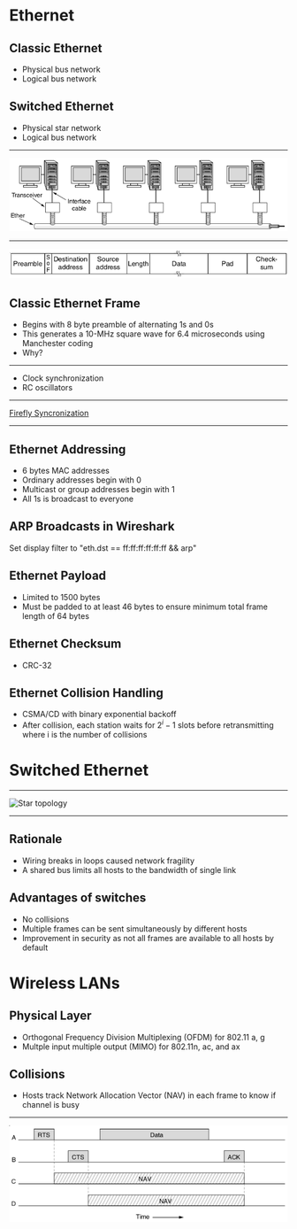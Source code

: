 
Ethernet
========

Classic Ethernet
----------------

- Physical bus network
- Logical bus network

Switched Ethernet
-----------------

- Physical star network
- Logical bus network

---

![Classic Ethernet Physical Layer](figures/4-13.png)

---

![Classic Ethernet Frame](figures/4-14.png)

Classic Ethernet Frame
----------------------

- Begins with 8 byte preamble of alternating 1s and 0s
- This generates a 10-MHz square wave for 6.4 microseconds using Manchester coding
- Why?

---

- Clock synchronization
- RC oscillators

---

[Firefly Syncronization](https://ncase.me/fireflies/)

---

Ethernet Addressing
-------------------

- 6 bytes MAC addresses
- Ordinary addresses begin with 0
- Multicast or group addresses begin with 1
- All 1s is broadcast to everyone

ARP Broadcasts in Wireshark
---------------------------

Set display filter to "eth.dst == ff:ff:ff:ff:ff:ff && arp"

Ethernet Payload
----------------

- Limited to 1500 bytes
- Must be padded to at least 46 bytes to ensure minimum total frame length of 64 bytes

Ethernet Checksum
-----------------

- CRC-32

Ethernet Collision Handling
---------------------------

- CSMA/CD with binary exponential backoff
- After collision, each station waits for $2^i - 1$ slots before retransmitting where i is the number of collisions

Switched Ethernet
=================

---

![Star topology](https://upload.wikimedia.org/wikipedia/commons/8/84/Star_Topology.png)

---

Rationale
---------

- Wiring breaks in loops caused network fragility
- A shared bus limits all hosts to the bandwidth of single link

Advantages of switches
----------------------

- No collisions
- Multiple frames can be sent simultaneously by different hosts
- Improvement in security as not all frames are available to all hosts by default

Wireless LANs
=============

Physical Layer
--------------

- Orthogonal Frequency Division Multiplexing (OFDM) for 802.11 a, g
- Multple input multiple output (MIMO) for 802.11n, ac, and ax

Collisions
----------

- Hosts track Network Allocation Vector (NAV) in each frame to know if channel is busy

---

![Virtual channel sensing](lectures/figures/4-27.png)
